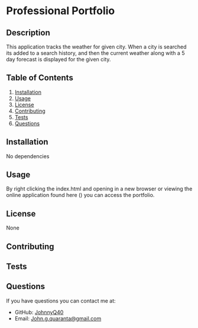 # Professional Portfolio

## Description

This application tracks the weather for given city. When a city is searched its added to a search history, and then the current weather along with a 5 day forecast is displayed for the given city.

## Table of Contents

1. [Installation](#installation)
2. [Usage](#usage)
3. [License](#license)
4. [Contributing](#contributing)
5. [Tests](#tests)
6. [Questions](#questions)
## Installation

No dependencies

## Usage
By right clicking the index.html and opening in a new browser or viewing the online application found here () you can access the portfolio. 

## License
None

## Contributing


## Tests


## Questions

If you have questions you can contact me at:
- GitHub: [JohnnyQ40](https://github.com/JohnnyQ40)
- Email: John.g.quaranta@gmail.com